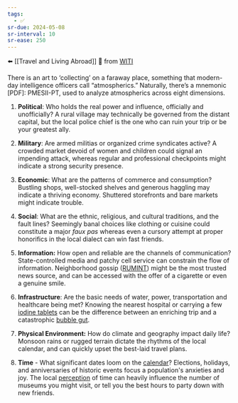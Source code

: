 ```yaml
---
tags:
  - ✅
sr-due: 2024-05-08
sr-interval: 10
sr-ease: 250
---
```

⬅️ [[Travel and Living Abroad]]
🔗 from [WITI](https://whyisthisinteresting.substack.com/p/the-atmospherics-edition)

There is an art to ‘collecting’ on a faraway place, something that modern-day intelligence officers call “atmospherics.” Naturally, there’s a mnemonic [PDF]: PMESII-PT, used to analyze atmospherics across eight dimensions.

1. **Political**: Who holds the real power and influence, officially and unofficially? A rural village may technically be governed from the distant capital, but the local police chief is the one who can ruin your trip or be your greatest ally. 
    
2. **Military**: Are armed militias or organized crime syndicates active? A crowded market devoid of women and children could signal an impending attack, whereas regular and professional checkpoints might indicate a strong security presence. 

3. **Economic**: What are the patterns of commerce and consumption? Bustling shops, well-stocked shelves and generous haggling may indicate a thriving economy. Shuttered storefronts and bare markets might indicate trouble.

4. **Social**: What are the ethnic, religious, and cultural traditions, and the fault lines? Seemingly banal choices like clothing or cuisine could constitute a major _faux pas_ whereas even a cursory attempt at proper honorifics in the local dialect can win fast friends.
    
5. **Information:** How open and reliable are the channels of communication? State-controlled media and patchy cell service can constrain the flow of information. Neighborhood gossip ([RUMINT](https://en.wiktionary.org/wiki/rumint)) might be the most trusted news source, and can be accessed with the offer of a cigarette or even a genuine smile.
    
6. **Infrastructure**: Are the basic needs of water, power, transportation and healthcare being met? Knowing the nearest hospital or carrying a few [iodine tablets](https://www.amazon.com/Purification-Effective-Emergencies-Disasters-International/dp/B0BVQVNJNG) can be the difference between an enriching trip and a catastrophic [bubble gut](https://www.hopkinsmedicine.org/health/conditions-and-diseases/travelers-diarrhea).
    
7. **Physical Environment:** How do climate and geography impact daily life? Monsoon rains or rugged terrain dictate the rhythms of the local calendar, and can quickly upset the best-laid travel plans.
    
8. **Time** - What significant dates loom on the [calendar](https://www.timeanddate.com/holidays/)? Elections, holidays, and anniversaries of historic events focus a population's anxieties and joy. The local [perception](https://hbr.org/2016/05/different-cultures-see-deadlines-differently) of time can heavily influence the number of museums you might visit, or tell you the best hours to party down with new friends.